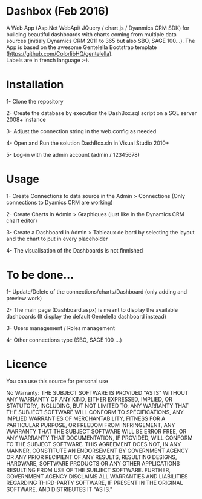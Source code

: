 # Dashbox (Feb 2016)

A Web App (Asp.Net WebApi/ JQuery / chart.js / Dyanmics CRM SDK) for building beautiful dashboards with charts coming from multiple data sources (initialy Dynamics CRM 2011 to 365 but also SBO, SAGE 100...). The App is based on the awesome Gentelella Bootstrap template (https://github.com/ColorlibHQ/gentelella).  
Labels are in french language :-).


# Installation

1- Clone the repository

2- Create the database by execution the DashBox.sql script on a SQL server 2008+ instance

3- Adjust the connection string in the web.config as needed

4- Open and Run the solution DashBox.sln in Visual Studio 2010+

5- Log-in with the admin account (admin / 12345678)


# Usage

1- Create Connections to data source in the Admin > Connections (Only connections to Dyamics CRM are working)

2- Create Charts in Admin > Graphiques (just like in the Dynamics CRM chart editor)

3- Create a Dashboard in Admin > Tableaux de bord by selecting the layout and the chart to put in every placeholder

4- The visualisation of the Dashboards is not finnished

# To be done...

1- Update/Delete of the connections/charts/Dashboard (only adding and preview work)

2- The main page (Dashboard.aspx) is meant to display the available dashboards (It display the default Gentelella dashboard instead)

3- Users management / Roles management

4- Other connections type (SBO, SAGE 100 ...)

# Licence

You can use this source for personal use

No Warranty: THE SUBJECT SOFTWARE IS PROVIDED "AS IS" WITHOUT ANY WARRANTY OF
ANY KIND, EITHER EXPRESSED, IMPLIED, OR STATUTORY, INCLUDING, BUT NOT LIMITED
TO, ANY WARRANTY THAT THE SUBJECT SOFTWARE WILL CONFORM TO SPECIFICATIONS,
ANY IMPLIED WARRANTIES OF MERCHANTABILITY, FITNESS FOR A PARTICULAR PURPOSE,
OR FREEDOM FROM INFRINGEMENT, ANY WARRANTY THAT THE SUBJECT SOFTWARE WILL BE
ERROR FREE, OR ANY WARRANTY THAT DOCUMENTATION, IF PROVIDED, WILL CONFORM TO
THE SUBJECT SOFTWARE. THIS AGREEMENT DOES NOT, IN ANY MANNER, CONSTITUTE AN
ENDORSEMENT BY GOVERNMENT AGENCY OR ANY PRIOR RECIPIENT OF ANY RESULTS,
RESULTING DESIGNS, HARDWARE, SOFTWARE PRODUCTS OR ANY OTHER APPLICATIONS
RESULTING FROM USE OF THE SUBJECT SOFTWARE.  FURTHER, GOVERNMENT AGENCY
DISCLAIMS ALL WARRANTIES AND LIABILITIES REGARDING THIRD-PARTY SOFTWARE,
IF PRESENT IN THE ORIGINAL SOFTWARE, AND DISTRIBUTES IT "AS IS."

